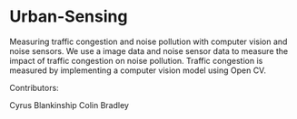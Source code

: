 # Urban-Sensing
Measuring traffic congestion and noise pollution with computer vision and noise sensors. We use a image data and noise sensor data to measure the impact of traffic congestion on noise pollution. Traffic congestion is measured by implementing a computer vision model using Open CV.

Contributors:

Cyrus Blankinship
Colin Bradley

